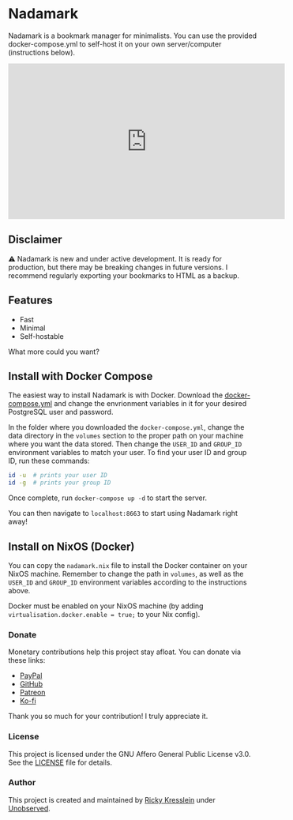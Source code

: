 # Nadamark

Nadamark is a bookmark manager for minimalists. You can use the provided docker-compose.yml to self-host it on your own server/computer (instructions below).

<iframe width="560" height="315" src="https://www.youtube-nocookie.com/embed/nfH1TrSqyVM?si=LkZ5ZeM2pMJOh8-G" title="YouTube video player" frameborder="0" allow="accelerometer; autoplay; clipboard-write; encrypted-media; gyroscope; picture-in-picture; web-share" referrerpolicy="strict-origin-when-cross-origin" allowfullscreen></iframe>

## Disclaimer
⚠️ Nadamark is new and under active development. It is ready for production, but there may be breaking changes in future versions. I recommend regularly exporting your bookmarks to HTML as a backup.

## Features

* Fast
* Minimal
* Self-hostable

What more could you want?

## Install with Docker Compose

The easiest way to install Nadamark is with Docker. Download the [docker-compose.yml](docker-compose.yml) and change the envrionment variables in it for your desired PostgreSQL user and password.

In the folder where you downloaded the `docker-compose.yml`, change the data directory in the `volumes` section to the proper path on your machine where you want the data stored. Then change the `USER_ID` and `GROUP_ID` environment variables to match your user. To find your user ID and group ID, run these commands:
```bash
id -u  # prints your user ID
id -g  # prints your group ID
```

Once complete, run `docker-compose up -d` to start the server.

You can then navigate to `localhost:8663` to start using Nadamark right away!

## Install on NixOS (Docker)

You can copy the `nadamark.nix` file to install the Docker container on your NixOS machine. Remember to change the path in `volumes`, as well as the `USER_ID` and `GROUP_ID` environment variables according to the instructions above.

Docker must be enabled on your NixOS machine (by adding `virtualisation.docker.enable = true;` to your Nix config).

### Donate
Monetary contributions help this project stay afloat. You can donate via these links:
* [PayPal](https://www.paypal.com/donate/?hosted_button_id=TLYY8YZ424VRL)
* [GitHub](https://github.com/sponsors/rickykresslein)
* [Patreon](https://www.patreon.com/unobserved)
* [Ko-fi](https://ko-fi.com/unobserved)

Thank you so much for your contribution! I truly appreciate it.

### License
This project is licensed under the GNU Affero General Public License v3.0. See the [LICENSE](LICENSE) file for details.

### Author
This project is created and maintained by [Ricky Kresslein](https://kressle.in) under [Unobserved](https://unobserved.io).
